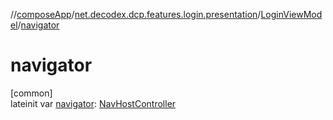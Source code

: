 //[composeApp](../../../index.md)/[net.decodex.dcp.features.login.presentation](../index.md)/[LoginViewModel](index.md)/[navigator](navigator.md)

# navigator

[common]\
lateinit var [navigator](navigator.md): [NavHostController](https://developer.android.com/reference/kotlin/androidx/navigation/NavHostController.html)
